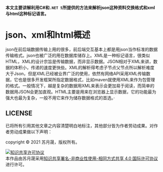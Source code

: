**本文主要讲解利用C#和`.NET 5`所提供的方法来解析json这种资料交换格式和xml与html这种标记语言。**

# json、xml和html概述

json在前后端数据传输上用的很多，前后端交互基本上都是用json当作标准的数据传输格式。json也被广泛的用在数据库储存上。XML是一种标记语言，很类似HTML，XML的设计宗旨是传输数据，而非显示数据。JSON相对于XML来讲，数据的体积小，传递的速度更快些。XML的解析得考虑子节点父节点所以解析难度大于Json，但是XML已经被业界广泛的使用，依然有网络API采用XML传输数据，它也是很多开发框架所指定数据格式，比如maven就使用XML来作为包管理的格式。一般情况下，越是复杂的数据用XML来表示会更加易于阅读，而简单的数据用JSON会更加直观。HTML主要是用来在浏览器上显示数据，它的功能最为强大也最为复杂，一般不用它来作为储存数据格式的首选。·

## LICENSE

已将所有引用其他文章之内容清楚明白地标注，其他部分皆为作者劳动成果。对作者劳动成果做以下声明：

copyright © 2021 苏月晟，版权所有。

<a rel="license" href="http://creativecommons.org/licenses/by-nc-sa/4.0/"><img alt="知识共享许可协议" style="border-width:0" src="https://i.creativecommons.org/l/by-nc-sa/4.0/88x31.png" /></a><br />本<span xmlns:dct="http://purl.org/dc/terms/" href="http://purl.org/dc/dcmitype/Text" rel="dct:type">作品</span>由<span xmlns:cc="http://creativecommons.org/ns#" property="cc:attributionName">苏月晟</span>采用<a rel="license" href="http://creativecommons.org/licenses/by-nc-sa/4.0/">知识共享署名-非商业性使用-相同方式共享 4.0 国际许可协议</a>进行许可。

